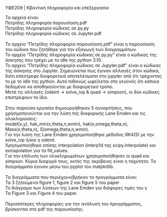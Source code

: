 ΥΦΕ209  | Κβαντική πληροφορία και επεξεργασία

Τα αρχεία είναι: <br />
Πετρίδης πληροφορία παρουσίαση.pdf  <br />
Πετρίδης πληροφορία κώδικας σε py.py  <br />
Πετρίδης πληροφορία κώδικας σε Jupyter.pdf<br />
<br />
Το αρχείο "Πετρίδης πληροφορία παρουσίαση.pdf" είναι η παρουσίαση του κώδικα που ζητήθηκε για την εξαγωγή των διαγραμμάτων.<br />
Το αρχείο "Πετρίδης πληροφορία κώδικας σε py.py" είναι ο κώδικας της άσκησης που τρέχει με το idle της python 3.10.<br />
Το αρχείο "Πετρίδης πληροφορία κώδικας σε Jupyter.pdf" είναι ο κώδικας της άσκησης στο Jupyter. Σημειώνεται πως έγιναν αλλαγές στον κώδικα,
διότι επέστρεφε διαφορετικά αποτελέσματα στο jupyter από ότι τρέχοντας το με το idle της python. Αυτό πιθανώς
ωφείλεται στο γεγονός ότι κάποια δεδομένα να αποθηκεύονται με διαφορετικό τρόπο. <br />
Μετά τις αλλαγές (odeint -> solve_ivp & quad -> simpson), οι δύο κώδικες επιστρέφουν το ίδιο.<br />
<br />
Στην παρούσα εργασία δημιουργήθηκαν 5 συναρτήσεις, που χρησιμοποιούνται για την λύση της διαφορικής Lane Emden και τις ολοκληρώσεις:<br />
model(x,y), hak_min(x,theta,n,wmin), hak(x,omega,theta,n), Mass(x,theta,n), S(omega,theta,n,wmin).<br />
Για την λύση της Lane Emden χρησιμοποιήθηκε μέθοδος RK4(5) με την solve_ivp ή/και η odeint.<br />
Χρησιμοποιήθηκε επίσης interpolation (interp1d της scipy.interpolate) και extrapolation για τα fill_values.<br />
Για την επίλυση των ολοκληρωμάτων χρησιμοποιήθηκαν οι quad και simpson. Κύρια διαφορά τους, εκτός της ακρίβειας είναι η ταχύτητα. 
Τα διαγράμματα έγιναν μέσω του pyplot του matplotlib. 
<br />
<br />
Τα διαγράμματα που περιέχουν/βρήκαν τα προγράμματα είναι: <br />
Τα 3 ζητούμενα figure 1, figure 2 και figure 5 του paper<br />
Το διάγραμα των λύσεων της Lane Emden για διάφορες τιμές του γ<br />
Τα Figure 3 και Figure 4 του paper.
<br />
<br />
Περισσότερες πληροφορίες για την ανάλυση του προγράμματος, βρίσκονται στο pdf της παρουσίασης.
